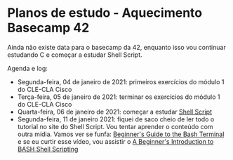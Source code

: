 # Planos de estudo - Aquecimento Basecamp 42 

Ainda não existe data para o basecamp da 42, enquanto isso vou continuar estudando C e começar a estudar Shell Script. 

Agenda e log: 

+ Segunda-feira, 04 de janeiro de 2021: primeiros exercícios do módulo 1 do CLE-CLA Cisco
+ Terça-feira, 05 de janeiro de 2021: terminar os exercícios do módulo 1 do CLE-CLA Cisco 
+ Quarta-feira, 06 de janeiro de 2021: começar a estudar [Shell Script](https://www.shellscript.sh/)
+ Segunda-feira, 11 de janeiro 2021: fiquei de saco cheio de ler todo o tutorial no site do Shell Script. Vou tentar aprender o conteúdo com outra mídia. Vamos ver se funfa: [Beginner's Guide to the Bash Terminal](https://www.youtube.com/watch?v=oxuRxtrO2Ag&t=3s) e se eu curtir esse vídeo, vou assistir o [A Beginner's Introduction to BASH Shell Scripting](https://www.youtube.com/watch?v=_n5ZegzieSQ)


